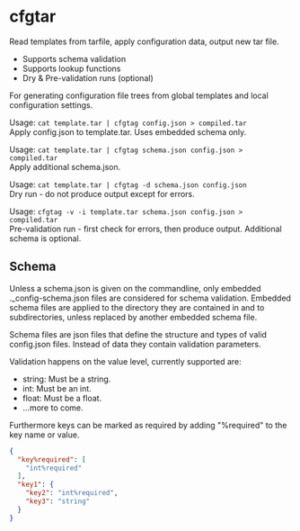 # cfgtar

Read templates from tarfile, apply configuration data, output new tar file.
  - Supports schema validation
  - Supports lookup functions
  - Dry & Pre-validation runs (optional)

For generating configuration file trees from global templates and local configuration settings.

Usage: `cat template.tar | cfgtag config.json > compiled.tar`\
Apply config.json to template.tar. Uses embedded schema only.

Usage: `cat template.tar | cfgtag schema.json config.json > compiled.tar`\
Apply additional schema.json.

Usage: `cat template.tar | cfgtag -d schema.json config.json`\
Dry run - do not produce output except for errors.

Usage: `cfgtag -v -i template.tar schema.json config.json > compiled.tar`\
Pre-validation run - first check for errors, then produce output. Additional schema is optional.

## Schema

Unless a schema.json is given on the commandline, only embedded ._config-schema.json files are considered for
schema validation. Embedded schema files are applied to the directory they are contained in and to subdirectories, unless
replaced by another embedded schema file.

Schema files are json files that define the structure and types of valid config.json files. Instead of data they contain
validation parameters.

Validation happens on the value level, currently supported are:
  - string: Must be a string.
  - int: Must be an int.
  - float: Must be a float.
  - ...more to come.

Furthermore keys can be marked as required by adding "%required" to the key name or value.

```json
{
  "key%required": [
    "int%required"
  ],
  "key1": {
    "key2": "int%required",
    "key3": "string"
  }
}
```